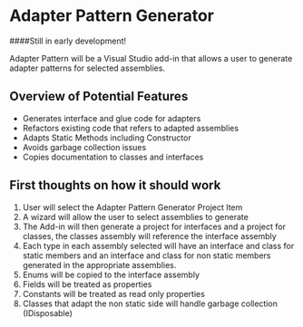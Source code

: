 # Adapter Pattern Generator

####Still in early development!

Adapter Pattern  will be a Visual Studio add-in that allows a user to generate adapter patterns for selected assemblies.

## Overview of Potential Features
- Generates interface and glue code for adapters
- Refactors existing code that refers to adapted assemblies
- Adapts Static Methods including Constructor
- Avoids garbage collection issues
- Copies documentation to classes and interfaces

## First thoughts on how it should work

1. User will select the Adapter Pattern Generator Project Item
1. A wizard will allow the user to select assemblies to generate
1. The Add-in will then generate a project for interfaces and a project for classes, the classes assembly will reference the interface assembly
1. Each type in each assembly selected will have an interface and class for static members and an interface and class for non static members generated in the appropriate assemblies.
1. Enums will be copied to the interface assembly
1. Fields will be treated as properties
1. Constants will be treated as read only properties
1. Classes that adapt the non static side will handle garbage collection (IDisposable)